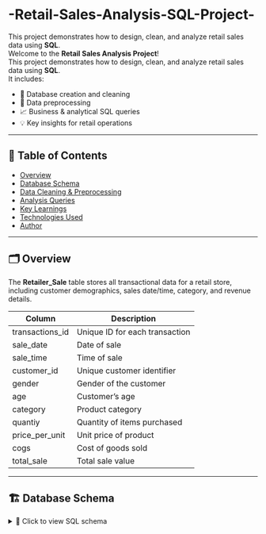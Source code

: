 # -Retail-Sales-Analysis-SQL-Project-
This project demonstrates how to design, clean, and analyze retail sales data using **SQL**.  
Welcome to the **Retail Sales Analysis Project**!  
This project demonstrates how to design, clean, and analyze retail sales data using **SQL**.  
It includes:
- 🧱 Database creation and cleaning  
- 🧹 Data preprocessing  
- 📈 Business & analytical SQL queries  
- 💡 Key insights for retail operations  

---

## 🧾 Table of Contents
- [Overview](#overview)
- [Database Schema](#database-schema)
- [Data Cleaning & Preprocessing](#data-cleaning--preprocessing)
- [Analysis Queries](#analysis-queries)
- [Key Learnings](#key-learnings)
- [Technologies Used](#technologies-used)
- [Author](#author)

---

## 🗂️ Overview

The **Retailer_Sale** table stores all transactional data for a retail store,  
including customer demographics, sales date/time, category, and revenue details.

| Column | Description |
|--------|--------------|
| transactions_id | Unique ID for each transaction |
| sale_date | Date of sale |
| sale_time | Time of sale |
| customer_id | Unique customer identifier |
| gender | Gender of the customer |
| age | Customer’s age |
| category | Product category |
| quantiy | Quantity of items purchased |
| price_per_unit | Unit price of product |
| cogs | Cost of goods sold |
| total_sale | Total sale value |

---

## 🏗️ Database Schema

<details>
<summary>📜 Click to view SQL schema</summary>

```sql
DROP TABLE IF EXISTS Retailer_Sale;

CREATE TABLE Retailer_Sale(
    transactions_id INT,
    sale_date DATE,
    sale_time TIME,
    customer_id INT,
    gender VARCHAR(15),
    age INT,
    category VARCHAR(15),
    quantiy INT,
    price_per_unit FLOAT,
    cogs FLOAT,
    total_sale FLOAT
);

-- View table
SELECT * FROM Retailer_Sale;
</details>
🧹 Data Cleaning & Preprocessing
<details> <summary>🧽 Click to view data cleaning and preprocessing steps</summary>
sql
Copy code
-- 1️⃣ Count total records
SELECT COUNT(*) FROM Retailer_Sale;

-- 2️⃣ Check for NULL or missing values
SELECT *
FROM Retailer_Sale
WHERE transactions_id IS NULL
   OR sale_date IS NULL
   OR sale_time IS NULL
   OR customer_id IS NULL
   OR gender IS NULL
   OR age IS NULL
   OR category IS NULL
   OR quantiy IS NULL
   OR price_per_unit IS NULL
   OR cogs IS NULL
   OR total_sale IS NULL;

-- 3️⃣ Delete missing records
DELETE FROM Retailer_Sale 
WHERE transactions_id IS NULL
   OR sale_date IS NULL
   OR sale_time IS NULL
   OR customer_id IS NULL
   OR gender IS NULL
   OR age IS NULL
   OR category IS NULL
   OR quantiy IS NULL
   OR price_per_unit IS NULL
   OR cogs IS NULL
   OR total_sale IS NULL;

-- 4️⃣ Data Preprocessing
-- Total sales count
SELECT COUNT(*) AS total_count FROM Retailer_Sale;

-- Unique customers
SELECT COUNT(DISTINCT(customer_id)) AS Total_customers FROM Retailer_Sale;

-- Unique product categories
SELECT COUNT(DISTINCT(category)) AS Total_categories FROM Retailer_Sale;
SELECT DISTINCT(category) AS Category_List FROM Retailer_Sale;
</details>
📊 Analysis Queries
<details> <summary>🧠 Click to view business and analytical queries</summary>
sql
Copy code
-- Q1️⃣ Retrieve all columns for sales made on '2022-11-05'
SELECT * FROM Retailer_Sale WHERE sale_date = '2022-11-05';

-- Q2️⃣ Transactions where the category is 'Clothing' and quantity sold > 10 (Nov 2022)
SELECT * FROM Retailer_Sale
WHERE category = 'Clothing'
  AND quantiy > 10
  AND sale_date BETWEEN '2022-11-01' AND '2022-11-30';

-- Q3️⃣ Total sales (total_sale) for each category
SELECT category, SUM(total_sale) AS Total_Sales
FROM Retailer_Sale
GROUP BY category;

-- Q4️⃣ Average age of customers who purchased from 'Beauty' category
SELECT ROUND(AVG(age), 2) AS Average_Age
FROM Retailer_Sale
WHERE category = 'Beauty';

-- Q5️⃣ All transactions where total_sale > 1000
SELECT * FROM Retailer_Sale WHERE total_sale > 1000;

-- Q6️⃣ Total number of transactions by gender in each category
SELECT gender, category, COUNT(*) AS Total_Transactions
FROM Retailer_Sale
GROUP BY gender, category
ORDER BY gender;

-- Q7️⃣ Average sale per month and best-selling month each year
SELECT 
    TO_CHAR(sale_date, 'Month') AS sale_month,
    AVG(total_sale) AS average_sale,
    MAX(total_sale) AS best_selling
FROM Retailer_Sale
GROUP BY TO_CHAR(sale_date, 'Month')
ORDER BY MIN(sale_date);

-- Q8️⃣ Top 5 customers based on highest total sales
SELECT customer_id, SUM(total_sale) AS Total_Sales
FROM Retailer_Sale
GROUP BY customer_id
ORDER BY Total_Sales DESC
LIMIT 5;

-- Q9️⃣ Unique customers who purchased items from each category
SELECT category, COUNT(DISTINCT(customer_id)) AS Unique_Customers
FROM Retailer_Sale
GROUP BY category;

-- Q🔟 Categorize orders by shift: Morning (<=12), Afternoon (12–17), Evening (>17)
WITH hourly_basis AS (
    SELECT *,
        CASE 
            WHEN EXTRACT(HOUR FROM sale_time) <= 12 THEN 'Morning'
            WHEN EXTRACT(HOUR FROM sale_time) BETWEEN 12 AND 17 THEN 'Afternoon'
            ELSE 'Evening'
        END AS shift
    FROM Retailer_Sale
)
SELECT shift, COUNT(*) AS total_orders
FROM hourly_basis
GROUP BY shift;
🧮 Insights Generated

✨ Total sales count and number of customers
✨ Best-selling product categories
✨ Age-wise and gender-based purchase patterns
✨ Monthly revenue trends
✨ Shift-wise sales performance (Morning, Afternoon, Evening)
✨ Top 5 high-value customers
